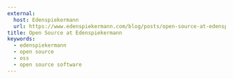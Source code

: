```yaml
---
external:
  host: Edenspiekermann
  url: https://www.edenspiekermann.com/blog/posts/open-source-at-edenspiekermann
title: Open Source at Edenspiekermann
keywords:
  - edenspiekermann
  - open source
  - oss
  - open source software
---
```


